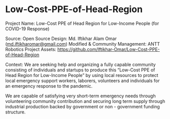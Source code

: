 # Low-Cost-PPE-of-Head-Region
Project Name: Low-Cost PPE of Head Region for Low-Income People (for COVID-19 
   Response)

Source: Open Source 
Design: Md. Iftikhar Alam Omar (md.iftikharomar@gmail.com)
Modified & Community Management: ANTT Robotics 
Project Assets: https://github.com/Iftikhar-Omar/Low-Cost-PPE-of-Head-Region 

Context:
We are seeking help and organizing a fully capable community consisting of individuals and startups to produce this “Low-Cost PPE of Head Region for Low-Income People” by using local resources to protect local emergency support workers, laborers, volunteers and individuals for an emergency response to the pandemic.

We are capable of satisfying very short-term emergency needs through volunteering community contribution and securing long term supply through industrial production backed by government or non - government funding structure.








